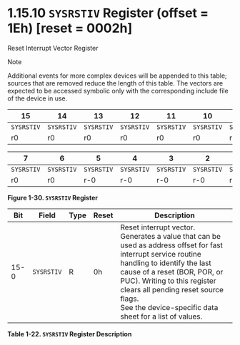 # 1.15.10 `SYSRSTIV` Register (offset = 1Eh) [reset = 0002h]

Reset Interrupt Vector Register

> [!NOTE]
> Additional events for more complex devices will be appended to this table; sources that are removed reduce the length
> of this table. The vectors are expected to be accessed symbolic only with the corresponding include file of the
> device in use.

<a id="figure-1-30"></a>

| 15         | 14         | 13         | 12         | 11         | 10         | 9          | 8          |
| ---------- | ---------- | ---------- | ---------- | ---------- | ---------- | ---------- | ---------- |
| `SYSRSTIV` | `SYSRSTIV` | `SYSRSTIV` | `SYSRSTIV` | `SYSRSTIV` | `SYSRSTIV` | `SYSRSTIV` | `SYSRSTIV` |
| r0         | r0         | r0         | r0         | r0         | r0         | r0         | r0         |

| 7          | 6          | 5          | 4          | 3          | 2          | 1          | 0          |
| ---------- | ---------- | ---------- | ---------- | ---------- | ---------- | ---------- | ---------- |
| `SYSRSTIV` | `SYSRSTIV` | `SYSRSTIV` | `SYSRSTIV` | `SYSRSTIV` | `SYSRSTIV` | `SYSRSTIV` | `SYSRSTIV` |
| r0         | r0         | r-0        | r-0        | r-0        | r-0        | r-1        | r0         |

**Figure 1-30. `SYSRSTIV` Register**

<a id="table-1-22"></a>

| Bit  | Field      | Type | Reset | Description                                                                                                                                                                                                                                                                                                    |
| ---- | ---------- | ---- | ----- | -------------------------------------------------------------------------------------------------------------------------------------------------------------------------------------------------------------------------------------------------------------------------------------------------------------- |
| 15-0 | `SYSRSTIV` | R    | 0h    | Reset interrupt vector. Generates a value that can be used as address offset for fast interrupt service routine handling to identify the last cause of a reset (BOR, POR, or PUC). Writing to this register clears all pending reset source flags.<br>See the device-specific data sheet for a list of values. |

**Table 1-22. `SYSRSTIV` Register Description**
